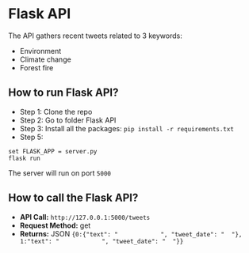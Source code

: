 # Flask API

The API gathers recent tweets related to 3 keywords:
- Environment
- Climate change
- Forest fire

## How to run Flask API?
- Step 1:
Clone the repo
- Step 2: 
Go to folder Flask API
- Step 3:
Install all the packages: `pip install -r requirements.txt`
- Step 5:

```
set FLASK_APP = server.py
flask run
```

The server will run on port `5000`


## How to call the Flask API?

- **API Call:** `http://127.0.0.1:5000/tweets`
- **Request Method:** get 
- **Returns:** JSON
`{0:{"text": "            ", "tweet_date": "  "}, 1:"text": "            ", "tweet_date": "  "}}`


